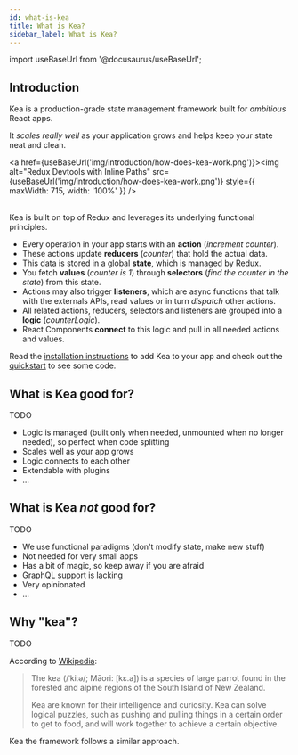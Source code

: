 ```yaml
---
id: what-is-kea
title: What is Kea?
sidebar_label: What is Kea?
---
```


import useBaseUrl from '@docusaurus/useBaseUrl';

## Introduction 

Kea is a production-grade state management framework built for *ambitious* React apps.

It *scales really well* as your application grows and helps keep your state neat and clean.

<a href={useBaseUrl('img/introduction/how-does-kea-work.png')}><img alt="Redux Devtools with Inline Paths" src={useBaseUrl('img/introduction/how-does-kea-work.png')} style={{ maxWidth: 715, width: '100%' }} /></a>
<br /><br /> 

Kea is built on top of Redux and leverages its underlying functional principles. 

* Every operation in your app starts with an **action** (*increment counter*).
* These actions update **reducers** (*counter*) that hold the actual data.
* This data is stored in a global **state**, which is managed by Redux. 
* You fetch **values** (*counter is 1*) through **selectors** (*find the counter in the state*) from this state.
* Actions may also trigger **listeners**, which are async functions that talk with the externals APIs,
  read values or in turn *dispatch* other actions.
* All related actions, reducers, selectors and listeners are grouped into a **logic** (*counterLogic*).
* React Components **connect** to this logic and pull in all needed actions and values.    

Read the [installation instructions](/docs/introduction/installation) to add Kea to your app and 
check out the [quickstart](/docs/introduction/quickstart) to see some code. 

## What is Kea good for?

TODO

- Logic is managed (built only when needed, unmounted when no longer needed), so perfect when code
  splitting
- Scales well as your app grows
- Logic connects to each other
- Extendable with plugins
- ...

## What is Kea *not* good for?

TODO 

- We use functional paradigms (don't modify state, make new stuff)
- Not needed for very small apps
- Has a bit of magic, so keep away if you are afraid
- GraphQL support is lacking
- Very opinionated
- ...

## Why "kea"?

TODO 

According to [Wikipedia](https://en.wikipedia.org/wiki/Kea):

> The kea (/ˈkiːə/; Māori: [kɛ.a]) is a species of large parrot 
> found in the forested and alpine regions of the South Island of New Zealand.
>
> Kea are known for their intelligence and curiosity. Kea can solve logical puzzles, such as pushing 
> and pulling things in a certain order to get to food, and will work together to achieve a certain 
> objective.

Kea the framework follows a similar approach. 
